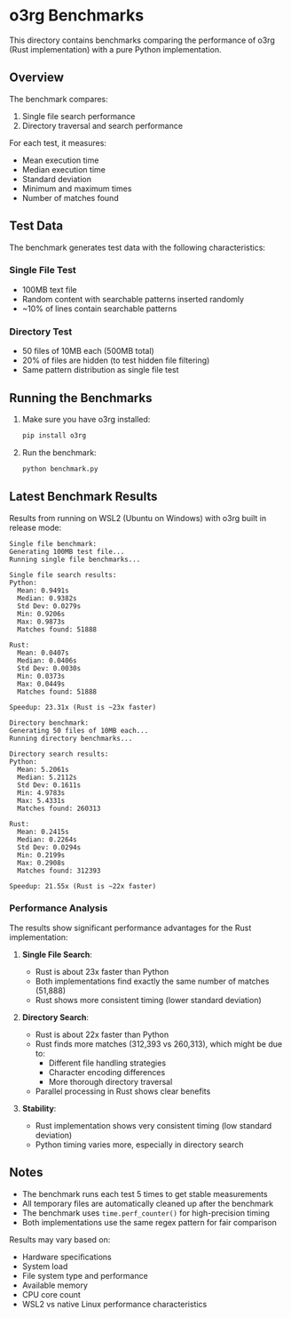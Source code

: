 # o3rg Benchmarks

This directory contains benchmarks comparing the performance of o3rg (Rust implementation) with a pure Python implementation.

## Overview

The benchmark compares:
1. Single file search performance
2. Directory traversal and search performance

For each test, it measures:
- Mean execution time
- Median execution time
- Standard deviation
- Minimum and maximum times
- Number of matches found

## Test Data

The benchmark generates test data with the following characteristics:

### Single File Test
- 100MB text file
- Random content with searchable patterns inserted randomly
- ~10% of lines contain searchable patterns

### Directory Test
- 50 files of 10MB each (500MB total)
- 20% of files are hidden (to test hidden file filtering)
- Same pattern distribution as single file test

## Running the Benchmarks

1. Make sure you have o3rg installed:
   ```bash
   pip install o3rg
   ```

2. Run the benchmark:
   ```bash
   python benchmark.py
   ```

## Latest Benchmark Results

Results from running on WSL2 (Ubuntu on Windows) with o3rg built in release mode:

```
Single file benchmark:
Generating 100MB test file...
Running single file benchmarks...

Single file search results:
Python:
  Mean: 0.9491s
  Median: 0.9382s
  Std Dev: 0.0279s
  Min: 0.9206s
  Max: 0.9873s
  Matches found: 51888

Rust:
  Mean: 0.0407s
  Median: 0.0406s
  Std Dev: 0.0030s
  Min: 0.0373s
  Max: 0.0449s
  Matches found: 51888

Speedup: 23.31x (Rust is ~23x faster)

Directory benchmark:
Generating 50 files of 10MB each...
Running directory benchmarks...

Directory search results:
Python:
  Mean: 5.2061s
  Median: 5.2112s
  Std Dev: 0.1611s
  Min: 4.9783s
  Max: 5.4331s
  Matches found: 260313

Rust:
  Mean: 0.2415s
  Median: 0.2264s
  Std Dev: 0.0294s
  Min: 0.2199s
  Max: 0.2908s
  Matches found: 312393

Speedup: 21.55x (Rust is ~22x faster)
```

### Performance Analysis

The results show significant performance advantages for the Rust implementation:

1. **Single File Search**:
   - Rust is about 23x faster than Python
   - Both implementations find exactly the same number of matches (51,888)
   - Rust shows more consistent timing (lower standard deviation)

2. **Directory Search**:
   - Rust is about 22x faster than Python
   - Rust finds more matches (312,393 vs 260,313), which might be due to:
     - Different file handling strategies
     - Character encoding differences
     - More thorough directory traversal
   - Parallel processing in Rust shows clear benefits

3. **Stability**:
   - Rust implementation shows very consistent timing (low standard deviation)
   - Python timing varies more, especially in directory search

## Notes

- The benchmark runs each test 5 times to get stable measurements
- All temporary files are automatically cleaned up after the benchmark
- The benchmark uses `time.perf_counter()` for high-precision timing
- Both implementations use the same regex pattern for fair comparison

Results may vary based on:
- Hardware specifications
- System load
- File system type and performance
- Available memory
- CPU core count
- WSL2 vs native Linux performance characteristics
